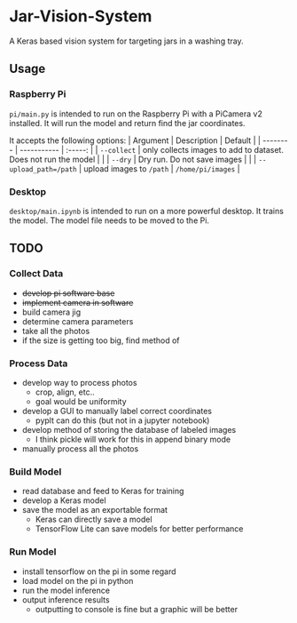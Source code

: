 # Jar-Vision-System
A Keras based vision system for targeting jars in a washing tray.

## Usage
### Raspberry Pi
`pi/main.py` is intended to run on the Raspberry Pi with a PiCamera v2 installed. It will run the model and return find the jar coordinates.

It accepts the following options:
| Argument | Description | Default |
| -------- | ----------- | :-----: |
| `--collect` | only collects images to add to dataset. Does not run the model | |
| `--dry`  | Dry run. Do not save images | |
| `--upload_path=/path` | upload images to `/path` | `/home/pi/images` |

### Desktop
`desktop/main.ipynb` is intended to run on a more powerful desktop. It trains the model. The model file needs to be moved to the Pi.



## TODO
### Collect Data
 - ~~develop pi software base~~
 - ~~implement camera in software~~
 - build camera jig
 - determine camera parameters
 - take all the photos
 - if the size is getting too big, find method of 
### Process Data
 - develop way to process photos
   - crop, align, etc..
   - goal would be uniformity
 - develop a GUI to manually label correct coordinates
   - pyplt can do this (but not in a jupyter notebook)
 - develop method of storing the database of labeled images
   - I think pickle will work for this in append binary mode
 - manually process all the photos
### Build Model
 - read database and feed to Keras for training
 - develop a Keras model
 - save the model as an exportable format
   - Keras can directly save a model
   - TensorFlow Lite can save models for better performance
### Run Model
 - install tensorflow on the pi in some regard
 - load model on the pi in python
 - run the model inference
 - output inference results
   - outputting to console is fine but a graphic will be better
